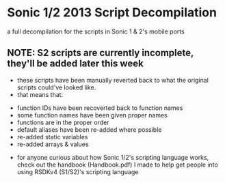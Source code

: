 # Sonic 1/2 2013 Script Decompilation

a full decompilation for the scripts in Sonic 1 & 2's mobile ports

## NOTE: S2 scripts are currently incomplete, they'll be added later this week

- these scripts have been manually reverted back to what the original scripts could've looked like.
- that means that:
* function IDs have been recoverted back to function names
* some function names have been given proper names
* functions are in the proper order
* default aliases have been re-added where possible
* re-added static variables
* re-added arrays & values

- for anyone curious about how Sonic 1/2's scripting language works, check out the handbook (Handbook.pdf) I made to help get people into using RSDKv4 (S1/S2)'s scripting language
